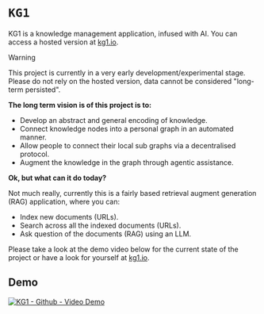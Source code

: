 # `KG1`

KG1 is a knowledge management application, infused with AI.
You can access a hosted version at [kg1.io](https://kg1.io).

> [!WARNING]  
> This project is currently in a very early development/experimental stage.
> Please do not rely on the hosted version, data cannot be considered "long-term persisted".

**The long term vision is of this project is to:**

- Develop an abstract and general encoding of knowledge.
- Connect knowledge nodes into a personal graph in an automated manner.
- Allow people to connect their local sub graphs via a decentralised protocol.
- Augment the knowledge in the graph through agentic assistance.

**Ok, but what can it do today?**

Not much really, currently this is a fairly based retrieval augment generation (RAG) application, where you can:

- Index new documents (URLs).
- Search across all the indexed documents (URLs).
- Ask question of the documents (RAG) using an LLM.

Please take a look at the demo video below for the current state of the project or have a look
for yourself at [kg1.io](https://kg1.io).

## Demo

[![KG1 - Github - Video Demo](https://cdn.loom.com/sessions/thumbnails/b7276f09c3fd4f63b7bc359804a4c141-00001.gif)](https://www.loom.com/share/b7276f09c3fd4f63b7bc359804a4c141 "KG1 - Github - Video Demo")
